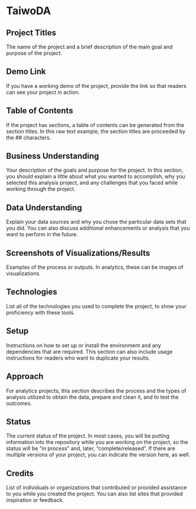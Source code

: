 # TaiwoDA

## Project Titles
The name of the project and a brief description of the main goal and purpose of the project.


## Demo Link
If you have a working demo of the project, provide the link so that readers can see your project in action.

## Table of Contents
If the project has sections, a table of contents can be generated from the section titles. In this raw text example, the section titles are proceeded by the ## characters.

## Business Understanding
Your description of the goals and purpose for the project. In this section, you should explain a little about what you wanted to accomplish, why you selected this analysis project, and any challenges that you faced while working through the project.

## Data Understanding
Explain your data sources and why you chose the particular data sets that you did. You can also discuss additional enhancements or analysis that you want to perform in the future.

## Screenshots of Visualizations/Results
Examples of the process or outputs. In analytics, these can be images of visualizations.

## Technologies
List all of the technologies you used to complete the project, to show your proficiency with these tools.

## Setup
Instructions on how to set up or install the environment and any dependencies that are required. This section can also include usage instructions for readers who want to duplicate your results.

## Approach
For analytics projects, this section describes the process and the types of analysis utilized to obtain the data, prepare and clean it, and to test the outcomes.

## Status
The current status of the project. In most cases, you will be putting information into the repository while you are working on the project, so the status will be “in process” and, later, “complete/released”. If there are multiple versions of your project, you can indicate the version here, as well.

## Credits
List of individuals or organizations that contributed or provided assistance to you while you created the project. You can also list sites that provided inspiration or feedback.

